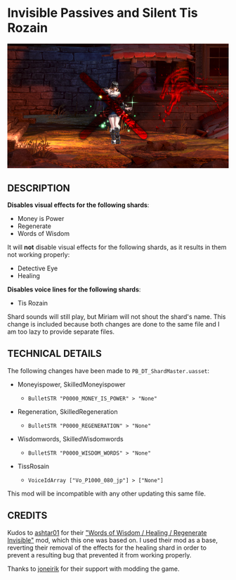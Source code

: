 # Invisible Passives and Silent Tis Rozain

![](thumbnail.jpg)

## DESCRIPTION

**Disables visual effects for the following shards**:

- Money is Power
- Regenerate
- Words of Wisdom

It will **not** disable visual effects for the following shards, as it results in them not working properly:

- Detective Eye
- Healing

**Disables voice lines for the following shards**:

- Tis Rozain

Shard sounds will still play, but Miriam will not shout the shard's name.
This change is included because both changes are done to the same file and I am too lazy to provide separate files.

## TECHNICAL DETAILS

The following changes have been made to `PB_DT_ShardMaster.uasset`:

- Moneyispower, SkilledMoneyispower
  - `BulletSTR "P0000_MONEY_IS_POWER" > "None"`
- Regeneration, SkilledRegeneration
  - `BulletSTR "P0000_REGENERATION" > "None"`
- Wisdomwords, SkilledWisdomwords
  - `BulletSTR "P0000_WISDOM_WORDS" > "None"`
  
  
- TissRosain
  - `VoiceIdArray ["Vo_P1000_080_jp"] > ["None"]`

This mod will be incompatible with any other updating this same file.

## CREDITS

Kudos to [ashtar01](https://www.nexusmods.com/bloodstainedritualofthenight/users/883766) for their ["Words of Wisdom / Healing / Regenerate Invisible"](https://www.nexusmods.com/bloodstainedritualofthenight/mods/96) mod, which this one was based on.
I used their mod as a base, reverting their removal of the effects for the healing shard in order to prevent a resulting bug that prevented it from working properly.

Thanks to [joneirik](https://www.nexusmods.com/bloodstainedritualofthenight/users/46391987) for their support with modding the game.
